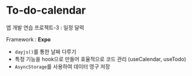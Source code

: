 # To-do-calendar

앱 개발 연습 프로젝트-3 : 일정 달력

Framework : **Expo**

- `dayjs()`를 통한 날짜 다루기
- 특정 기능을 hook으로 만들어 효율적으로 코드 관리 (useCalendar, useTodo)
- `AsyncStorage`를 사용하여 데이터 영구 저장
